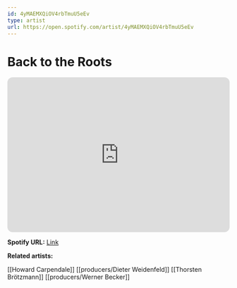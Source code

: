 ```yaml
---
id: 4yMAEMXQiOV4rbTmuU5eEv
type: artist
url: https://open.spotify.com/artist/4yMAEMXQiOV4rbTmuU5eEv
---
```

# Back to the Roots

<iframe style="border-radius:12px" src="https://open.spotify.com/embed/artist/4yMAEMXQiOV4rbTmuU5eEv" width="100%" height="352" frameBorder="0" allowfullscreen="" allow="autoplay; clipboard-write; encrypted-media; fullscreen; picture-in-picture" loading="lazy"></iframe>

**Spotify URL:** [Link](https://open.spotify.com/artist/4yMAEMXQiOV4rbTmuU5eEv)

**Related artists:**

[[Howard Carpendale]]
[[producers/Dieter Weidenfeld]]
[[Thorsten Brötzmann]]
[[producers/Werner Becker]]
